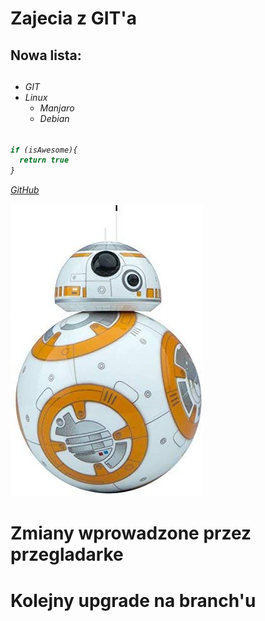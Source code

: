 # Zajecia z GIT'a

<h2>Nowa lista:<h2>
<h6>

* GIT
* Linux
  * Manjaro
  * Debian
<h6>

```javascript
if (isAwesome){
  return true
}
```

[GitHub](http://github.com)

![GitHub Logo](/bb8.jpg)

# Zmiany wprowadzone przez przegladarke

# Kolejny upgrade na branch'u

